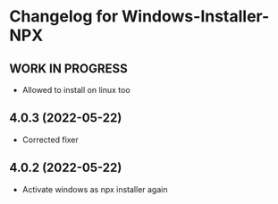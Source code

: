 # Changelog for Windows-Installer-NPX
<!-- ## **WORK IN PROGRESS** -->
## **WORK IN PROGRESS**
* Allowed to install on linux too

## 4.0.3 (2022-05-22)
* Corrected fixer

## 4.0.2 (2022-05-22)
* Activate windows as npx installer again